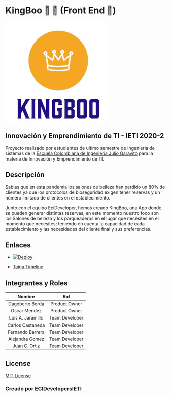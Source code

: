 # KingBoo :book: :crown: (Front End :full_moon_with_face:) 

![Logo](/img/logo.PNG)

## Innovación y Emprendimiento de TI - IETI 2020-2

Proyecto realizado por estudientes de ultimo semestre de Ingenieria de sistemas de la [Escuela Colombiana de Ingenieria Julio Garavito](https://www.escuelaing.edu.co/es/) para la materia de Innovación y Emprendimiento de TI.

## Descripción

Sabias que en esta pandemia los salones de belleza han perdido un 80% de clientes ya que los protocolos de bioseguridad exigen tener reservas y un número limitado de clientes en el establecimiento. 

Junto con el equipo EciDeveloper, hemos creado KingBoo, una App donde se pueden generar distintas reservas, en este momento nuestro foco son los Salones de belleza y los parqueaderos en el lugar que necesites en el momento que necesites; teniendo en cuenta la capacidad de cada establecimiento y las necesidades del cliente final y sus preferencias.


## Enlaces

* [![Deploy](https://www.herokucdn.com/deploy/button.svg)](https://kingboo.herokuapp.com/)

* [Taiga Timeline](https://tree.taiga.io/project/luisalejandrojaramillo-kingboo/timeline)

## Integrantes y Roles

|     Nombre    |     Rol         |
|:--------------:|:-------------: |
|Dagoberto Borda|Product Owner    |
|Oscar Mendez|Product Owner    |
|Luis A. Jaramillo|Team Developer |
|Carlos Castaneda|Team Developer  |
|Fernando Barrera|Team Developer  |
|Alejandra Gomez|Team Developer  |
|Juan C. Ortiz|Team Developer  |


## License
[MIT License](/LICENSE)

### Creado por ECIDevelopersIETI 
